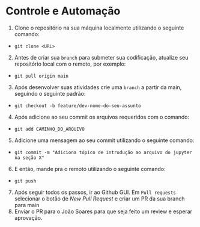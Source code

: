 # Controle e Automação


1. Clone o repositório na sua máquina localmente utilizando o seguinte comando:
  * `git clone <URL>`
2. Antes de criar sua `branch` para submeter sua codificação, atualize seu repositório local com o remoto, por exemplo:
  * `git pull origin main`
3. Após desenvolver suas atividades crie uma `branch` a partir da main, seguindo o seguinte padrão:
  * `git checkout -b feature/dev-nome-do-seu-assunto`
4. Após adicione ao seu commit os arquivos requeridos com o comando:
  * `git add CAMINHO_DO_ARQUIVO`
5. Adicione uma mensagem ao seu commit utilizando o seguinte comando:
  * `git commit -m "Adiciona tópico de introdução ao arquivo do jupyter na seção X"`
6. E então, mande pra o remoto utilizando o seguinte comando:
  * `git push`
7. Após seguir todos os passos, ir ao Github GUI. Em `Pull requests` selecionar o botão de *New Pull Request* e criar um PR da sua branch para main
8. Enviar o PR para o João Soares para que seja feito um review e esperar aprovação.

